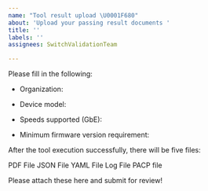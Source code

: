 ```yaml
---
name: "Tool result upload \U0001F680"
about: 'Upload your passing result documents '
title: ''
labels: ''
assignees: SwitchValidationTeam

---
```


Please fill in the following:

- Organization:

- Device model:

- Speeds supported (GbE):

- Minimum firmware version requirement:

After the tool execution successfully, there will be five files:

PDF File
JSON File
YAML File
Log File
PACP file

Please attach these here and submit for review!
